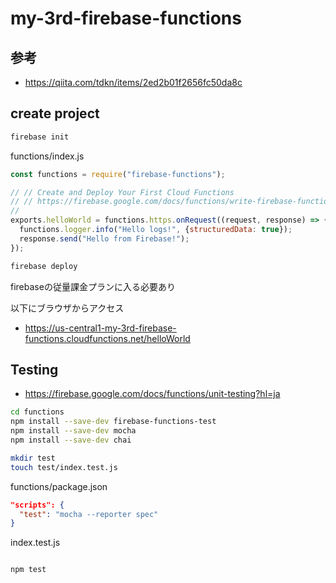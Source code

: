 # my-3rd-firebase-functions


## 参考

- https://qiita.com/tdkn/items/2ed2b01f2656fc50da8c

## create project

```bash
firebase init
```

functions/index.js

```JavaScript
const functions = require("firebase-functions");

// // Create and Deploy Your First Cloud Functions
// // https://firebase.google.com/docs/functions/write-firebase-functions
//
exports.helloWorld = functions.https.onRequest((request, response) => {
  functions.logger.info("Hello logs!", {structuredData: true});
  response.send("Hello from Firebase!");
});
```

```bash
firebase deploy
```

firebaseの従量課金プランに入る必要あり


以下にブラウザからアクセス

- https://us-central1-my-3rd-firebase-functions.cloudfunctions.net/helloWorld

## Testing

- https://firebase.google.com/docs/functions/unit-testing?hl=ja

```bash
cd functions
npm install --save-dev firebase-functions-test
npm install --save-dev mocha
npm install --save-dev chai
```


```bash
mkdir test
touch test/index.test.js
```

functions/package.json

```json
"scripts": {
  "test": "mocha --reporter spec"
}
```

index.test.js
```js
```


```bash
npm test
```